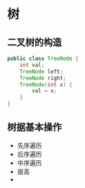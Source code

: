# 树

## 二叉树的构造
```java
public class TreeNode {
    int val;
    TreeNode left;
    TreeNode right;
    TreeNode(int x) { 
        val = x; 
    }
}
```
## 树据基本操作
* 先序遍历
* 后序遍历
* 中序遍历
* 层高
* 